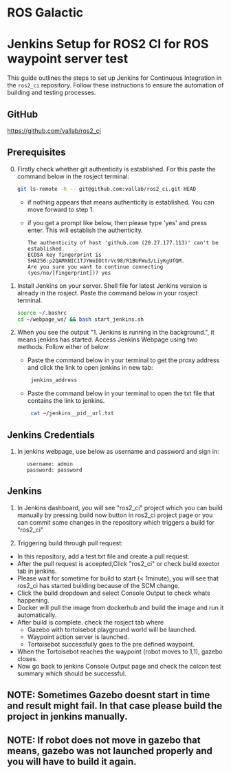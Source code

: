 # ROS Galactic
# Jenkins Setup for ROS2 CI for ROS waypoint server test

This guide outlines the steps to set up Jenkins for Continuous Integration in the `ros2_ci` repository. Follow these instructions to ensure the automation of building and testing processes.

## GitHub

https://github.com/vallab/ros2_ci

## Prerequisites

0. Firstly check whether git authenticity is established. For this paste the command below in the rosject terminal:
    ```bash
    git ls-remote -h -- git@github.com:vallab/ros2_ci.git HEAD
    ```
    - if nothing appears that means authenticity is established. You can move forward to step 1.
    - if you get a prompt like below, then please type 'yes' and press enter. This will establish the authenticity.
      
      
          The authenticity of host 'github.com (20.27.177.113)' can't be established.
          ECDSA key fingerprint is SHA256:p2QAMXNIC1TJYWeIOttrVc98/R1BUFWu3/LiyKgUfQM.
          Are you sure you want to continue connecting (yes/no/[fingerprint])? yes

1. Install Jenkins on your server. Shell file for latest Jenkins version is already in the rosject. Paste the command below in your rosject terminal. 

    ```bash
    source ~/.bashrc
    cd ~/webpage_ws/ && bash start_jenkins.sh
    ```

2. When you see the output "1. Jenkins is running in the background.", it means jenkins has started. Access Jenkins Webpage using two methods. Follow either of below:
   - Paste the command below in your terminal to get the proxy address and click the link to open jenkins in new tab:
     ```bash
      jenkins_address
     ```
   - Paste the command below in your terminal to open the txt file that contains the link to jenkins.
     ```bash
      cat ~/jenkins__pid__url.txt
     ```

## Jenkins Credentials

1. In jenkins webpage, use below as username and password and sign in:
     ```
        username: admin
        password: password
     ```
   
## Jenkins

1. In Jenkins dashboard, you will see "ros2_ci" project which you can build manually by pressing build now button in ros2_ci project page or you can commit some changes in the repository which triggers a build for "ros2_ci"

2. Triggering build through pull request:
  - In this repository, add a test.txt file and create a pull request.
  - After the pull request is accepted,Click "ros2_ci" or check build exector tab in jenkins.
  - Please wait for sometime for build to start (< 1minute), you will see that ros2_ci has started building because of the SCM change.
  - Click the build dropdown and select Console Output to check whats happening.
  - Docker will pull the image from dockerhub and build the image and run it automatically.
  - After build is complete. check the rosject tab where
      - Gazebo with tortoisebot playground world will be launched.
      - Waypoint action server is launched.
      - Tortoisebot successfully goes to the pre defined waypoint.
  - When the Tortoisebot reaches the waypoint (robot moves to 1,1), gazebo closes.
  - Now go back to jenkins Console Output page and check the colcon test summary which should be successful.

## NOTE: Sometimes Gazebo doesnt start in time and result might fail. In that case please build the project in jenkins manually.

## NOTE: If robot does not move in gazebo that means, gazebo was not launched properly and you will have to build it again.
   

